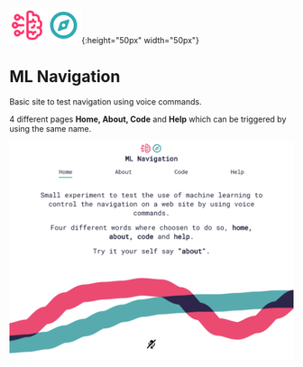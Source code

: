 ![app logo](https://github.com/nardove/ml-navigation/blob/master/src/assets/logo.svg?raw=true){:height="50px" width="50px"}

# ML Navigation

Basic site to test navigation using voice commands.

4 different pages **Home, About, Code** and **Help** which can be triggered by using the same name.

![screenshot](https://github.com/nardove/ml-navigation/blob/master/src/assets/screenshot.png?raw=true)

